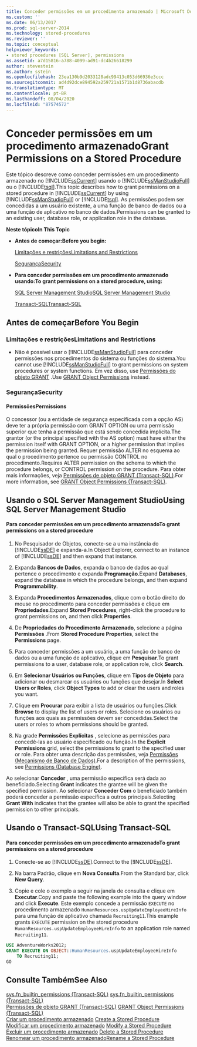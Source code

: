 ```yaml
---
title: Conceder permissões em um procedimento armazenado | Microsoft Docs
ms.custom: ''
ms.date: 06/13/2017
ms.prod: sql-server-2014
ms.technology: stored-procedures
ms.reviewer: ''
ms.topic: conceptual
helpviewer_keywords:
- stored procedures [SQL Server], permissions
ms.assetid: a7d15816-a788-4099-ad91-dc4b26618299
author: stevestein
ms.author: sstein
ms.openlocfilehash: 23ea130b9d2033128adc99413c053d66936e3ccc
ms.sourcegitcommit: ad4d92dce894592a259721a1571b1d8736abacdb
ms.translationtype: MT
ms.contentlocale: pt-BR
ms.lasthandoff: 08/04/2020
ms.locfileid: "87574572"
---
```

# <a name="grant-permissions-on-a-stored-procedure"></a><span data-ttu-id="55577-102">Conceder permissões em um procedimento armazenado</span><span class="sxs-lookup"><span data-stu-id="55577-102">Grant Permissions on a Stored Procedure</span></span>
  <span data-ttu-id="55577-103">Este tópico descreve como conceder permissões em um procedimento armazenado no [!INCLUDE[ssCurrent](../../includes/sscurrent-md.md)] usando o [!INCLUDE[ssManStudioFull](../../includes/ssmanstudiofull-md.md)] ou o [!INCLUDE[tsql](../../includes/tsql-md.md)].</span><span class="sxs-lookup"><span data-stu-id="55577-103">This topic describes how to grant permissions on a stored procedure in [!INCLUDE[ssCurrent](../../includes/sscurrent-md.md)] by using [!INCLUDE[ssManStudioFull](../../includes/ssmanstudiofull-md.md)] or [!INCLUDE[tsql](../../includes/tsql-md.md)].</span></span> <span data-ttu-id="55577-104">As permissões podem ser concedidas a um usuário existente, a uma função de banco de dados ou a uma função de aplicativo no banco de dados.</span><span class="sxs-lookup"><span data-stu-id="55577-104">Permissions can be granted to an existing user, database role, or application role in the database.</span></span>  
  
 <span data-ttu-id="55577-105">**Neste tópico**</span><span class="sxs-lookup"><span data-stu-id="55577-105">**In This Topic**</span></span>  
  
-   <span data-ttu-id="55577-106">**Antes de começar:**</span><span class="sxs-lookup"><span data-stu-id="55577-106">**Before you begin:**</span></span>  
  
     [<span data-ttu-id="55577-107">Limitações e restrições</span><span class="sxs-lookup"><span data-stu-id="55577-107">Limitations and Restrictions</span></span>](#Restrictions)  
  
     [<span data-ttu-id="55577-108">Segurança</span><span class="sxs-lookup"><span data-stu-id="55577-108">Security</span></span>](#Security)  
  
-   <span data-ttu-id="55577-109">**Para conceder permissões em um procedimento armazenado usando:**</span><span class="sxs-lookup"><span data-stu-id="55577-109">**To grant permissions on a stored procedure, using:**</span></span>  
  
     [<span data-ttu-id="55577-110">SQL Server Management Studio</span><span class="sxs-lookup"><span data-stu-id="55577-110">SQL Server Management Studio</span></span>](#SSMSProcedure)  
  
     [<span data-ttu-id="55577-111">Transact-SQL</span><span class="sxs-lookup"><span data-stu-id="55577-111">Transact-SQL</span></span>](#TsqlProcedure)  
  
##  <a name="before-you-begin"></a><a name="BeforeYouBegin"></a> <span data-ttu-id="55577-112">Antes de começar</span><span class="sxs-lookup"><span data-stu-id="55577-112">Before You Begin</span></span>  
  
###  <a name="limitations-and-restrictions"></a><a name="Restrictions"></a> <span data-ttu-id="55577-113">Limitações e restrições</span><span class="sxs-lookup"><span data-stu-id="55577-113">Limitations and Restrictions</span></span>  
  
-   <span data-ttu-id="55577-114">Não é possível usar o [!INCLUDE[ssManStudioFull](../../includes/ssmanstudiofull-md.md)] para conceder permissões nos procedimentos do sistema ou funções do sistema.</span><span class="sxs-lookup"><span data-stu-id="55577-114">You cannot use [!INCLUDE[ssManStudioFull](../../includes/ssmanstudiofull-md.md)] to grant permissions on system procedures or system functions.</span></span> <span data-ttu-id="55577-115">Em vez disso, use [Permissões do objeto GRANT](/sql/t-sql/statements/grant-object-permissions-transact-sql) .</span><span class="sxs-lookup"><span data-stu-id="55577-115">Use [GRANT Object Permissions](/sql/t-sql/statements/grant-object-permissions-transact-sql) instead.</span></span>  
  
###  <a name="security"></a><a name="Security"></a> <span data-ttu-id="55577-116">Segurança</span><span class="sxs-lookup"><span data-stu-id="55577-116">Security</span></span>  
  
####  <a name="permissions"></a><a name="Permissions"></a> <span data-ttu-id="55577-117">Permissões</span><span class="sxs-lookup"><span data-stu-id="55577-117">Permissions</span></span>  
 <span data-ttu-id="55577-118">O concessor (ou a entidade de segurança especificada com a opção AS) deve ter a própria permissão com GRANT OPTION ou uma permissão superior que tenha a permissão que está sendo concedida implícita.</span><span class="sxs-lookup"><span data-stu-id="55577-118">The grantor (or the principal specified with the AS option) must have either the permission itself with GRANT OPTION, or a higher permission that implies the permission being granted.</span></span> <span data-ttu-id="55577-119">Requer permissão ALTER no esquema ao qual o procedimento pertence ou permissão CONTROL no procedimento.</span><span class="sxs-lookup"><span data-stu-id="55577-119">Requires ALTER permission on the schema to which the procedure belongs, or CONTROL permission on the procedure.</span></span> <span data-ttu-id="55577-120">Para obter mais informações, veja [Permissões de objeto GRANT &#40;Transact-SQL&#41;](/sql/t-sql/statements/grant-object-permissions-transact-sql).</span><span class="sxs-lookup"><span data-stu-id="55577-120">For more information, see [GRANT Object Permissions &#40;Transact-SQL&#41;](/sql/t-sql/statements/grant-object-permissions-transact-sql).</span></span>  
  
##  <a name="using-sql-server-management-studio"></a><a name="SSMSProcedure"></a> <span data-ttu-id="55577-121">Usando o SQL Server Management Studio</span><span class="sxs-lookup"><span data-stu-id="55577-121">Using SQL Server Management Studio</span></span>  
  
#### <a name="to-grant-permissions-on-a-stored-procedure"></a><span data-ttu-id="55577-122">Para conceder permissões em um procedimento armazenado</span><span class="sxs-lookup"><span data-stu-id="55577-122">To grant permissions on a stored procedure</span></span>  
  
1.  <span data-ttu-id="55577-123">No Pesquisador de Objetos, conecte-se a uma instância do [!INCLUDE[ssDE](../../../includes/ssde-md.md)] e expanda-a.</span><span class="sxs-lookup"><span data-stu-id="55577-123">In Object Explorer, connect to an instance of [!INCLUDE[ssDE](../../../includes/ssde-md.md)] and then expand that instance.</span></span>  
  
2.  <span data-ttu-id="55577-124">Expanda **Bancos de Dados**, expanda o banco de dados ao qual pertence o procedimento e expanda **Programação**.</span><span class="sxs-lookup"><span data-stu-id="55577-124">Expand **Databases**, expand the database in which the procedure belongs, and then expand **Programmability**.</span></span>  
  
3.  <span data-ttu-id="55577-125">Expanda **Procedimentos Armazenados**, clique com o botão direito do mouse no procedimento para conceder permissões e clique em **Propriedades**.</span><span class="sxs-lookup"><span data-stu-id="55577-125">Expand **Stored Procedures**, right-click the procedure to grant permissions on, and then click **Properties**.</span></span>  
  
4.  <span data-ttu-id="55577-126">De **Propriedades do Procedimento Armazenado**, selecione a página **Permissões** .</span><span class="sxs-lookup"><span data-stu-id="55577-126">From **Stored Procedure Properties**, select the **Permissions** page.</span></span>  
  
5.  <span data-ttu-id="55577-127">Para conceder permissões a um usuário, a uma função de banco de dados ou a uma função de aplicativo, clique em **Pesquisar**.</span><span class="sxs-lookup"><span data-stu-id="55577-127">To grant permissions to a user, database role, or application role, click **Search**.</span></span>  
  
6.  <span data-ttu-id="55577-128">Em **Selecionar Usuários ou Funções**, clique em **Tipos de Objeto** para adicionar ou desmarcar os usuários ou funções que desejar.</span><span class="sxs-lookup"><span data-stu-id="55577-128">In **Select Users or Roles**, click **Object Types** to add or clear the users and roles you want.</span></span>  
  
7.  <span data-ttu-id="55577-129">Clique em **Procurar** para exibir a lista de usuários ou funções.</span><span class="sxs-lookup"><span data-stu-id="55577-129">Click **Browse** to display the list of users or roles.</span></span> <span data-ttu-id="55577-130">Selecione os usuários ou funções aos quais as permissões devem ser concedidas.</span><span class="sxs-lookup"><span data-stu-id="55577-130">Select the users or roles to whom permissions should be granted.</span></span>  
  
8.  <span data-ttu-id="55577-131">Na grade **Permissões Explícitas** , selecione as permissões para concedê-las ao usuário especificado ou função.</span><span class="sxs-lookup"><span data-stu-id="55577-131">In the **Explicit Permissions** grid, select the permissions to grant to the specified user or role.</span></span> <span data-ttu-id="55577-132">Para obter uma descrição das permissões, veja [Permissões &#40;Mecanismo de Banco de Dados&#41;](../security/permissions-database-engine.md).</span><span class="sxs-lookup"><span data-stu-id="55577-132">For a description of the permissions, see [Permissions &#40;Database Engine&#41;](../security/permissions-database-engine.md).</span></span>  
  
 <span data-ttu-id="55577-133">Ao selecionar **Conceder** , uma permissão específica será dada ao beneficiado.</span><span class="sxs-lookup"><span data-stu-id="55577-133">Selecting **Grant** indicates the grantee will be given the specified permission.</span></span> <span data-ttu-id="55577-134">Ao selecionar **Conceder Com** o beneficiado também poderá conceder a permissão específica a outros principais.</span><span class="sxs-lookup"><span data-stu-id="55577-134">Selecting **Grant With** indicates that the grantee will also be able to grant the specified permission to other principals.</span></span>  
  
##  <a name="using-transact-sql"></a><a name="TsqlProcedure"></a> <span data-ttu-id="55577-135">Usando o Transact-SQL</span><span class="sxs-lookup"><span data-stu-id="55577-135">Using Transact-SQL</span></span>  
  
#### <a name="to-grant-permissions-on-a-stored-procedure"></a><span data-ttu-id="55577-136">Para conceder permissões em um procedimento armazenado</span><span class="sxs-lookup"><span data-stu-id="55577-136">To grant permissions on a stored procedure</span></span>  
  
1.  <span data-ttu-id="55577-137">Conecte-se ao [!INCLUDE[ssDE](../../../includes/ssde-md.md)].</span><span class="sxs-lookup"><span data-stu-id="55577-137">Connect to the [!INCLUDE[ssDE](../../../includes/ssde-md.md)].</span></span>  
  
2.  <span data-ttu-id="55577-138">Na barra Padrão, clique em **Nova Consulta**.</span><span class="sxs-lookup"><span data-stu-id="55577-138">From the Standard bar, click **New Query**.</span></span>  
  
3.  <span data-ttu-id="55577-139">Copie e cole o exemplo a seguir na janela de consulta e clique em **Executar**.</span><span class="sxs-lookup"><span data-stu-id="55577-139">Copy and paste the following example into the query window and click **Execute**.</span></span> <span data-ttu-id="55577-140">Este exemplo concede a permissão `EXECUTE` no procedimento armazenado `HumanResources.uspUpdateEmployeeHireInfo` para uma função de aplicativo chamada `Recruiting11`.</span><span class="sxs-lookup"><span data-stu-id="55577-140">This example grants `EXECUTE` permission on the stored procedure `HumanResources.uspUpdateEmployeeHireInfo` to an application role named `Recruiting11`.</span></span>  
  
```sql  
USE AdventureWorks2012;   
GRANT EXECUTE ON OBJECT::HumanResources.uspUpdateEmployeeHireInfo  
    TO Recruiting11;  
GO  
```  
  
## <a name="see-also"></a><span data-ttu-id="55577-141">Consulte Também</span><span class="sxs-lookup"><span data-stu-id="55577-141">See Also</span></span>  
 <span data-ttu-id="55577-142">[sys.fn_builtin_permissions &#40;Transact-SQL&#41;](/sql/relational-databases/system-functions/sys-fn-builtin-permissions-transact-sql) </span><span class="sxs-lookup"><span data-stu-id="55577-142">[sys.fn_builtin_permissions &#40;Transact-SQL&#41;](/sql/relational-databases/system-functions/sys-fn-builtin-permissions-transact-sql) </span></span>  
 <span data-ttu-id="55577-143">[Permissões de objeto GRANT &#40;Transact-SQL&#41;](/sql/t-sql/statements/grant-object-permissions-transact-sql) </span><span class="sxs-lookup"><span data-stu-id="55577-143">[GRANT Object Permissions &#40;Transact-SQL&#41;](/sql/t-sql/statements/grant-object-permissions-transact-sql) </span></span>  
 <span data-ttu-id="55577-144">[Criar um procedimento armazenado](../stored-procedures/create-a-stored-procedure.md) </span><span class="sxs-lookup"><span data-stu-id="55577-144">[Create a Stored Procedure](../stored-procedures/create-a-stored-procedure.md) </span></span>  
 <span data-ttu-id="55577-145">[Modificar um procedimento armazenado](modify-a-stored-procedure.md) </span><span class="sxs-lookup"><span data-stu-id="55577-145">[Modify a Stored Procedure](modify-a-stored-procedure.md) </span></span>  
 <span data-ttu-id="55577-146">[Excluir um procedimento armazenado](../stored-procedures/delete-a-stored-procedure.md) </span><span class="sxs-lookup"><span data-stu-id="55577-146">[Delete a Stored Procedure](../stored-procedures/delete-a-stored-procedure.md) </span></span>  
 [<span data-ttu-id="55577-147">Renomear um procedimento armazenado</span><span class="sxs-lookup"><span data-stu-id="55577-147">Rename a Stored Procedure</span></span>](rename-a-stored-procedure.md)  
  
  
